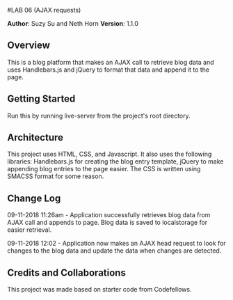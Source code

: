 #LAB 06 (AJAX requests)

**Author**: Suzy Su and Neth Horn
**Version**: 1.1.0 

## Overview
This is a blog platform that makes an AJAX call to retrieve blog data and uses Handlebars.js and jQuery to format that data and append it to the page.

## Getting Started
Run this by running live-server from the project's root directory.

## Architecture
This project uses HTML, CSS, and Javascript. It also uses the following libraries: Handlebars.js for creating the blog entry template, jQuery to make appending blog entries to the page easier. The CSS is written using SMACSS format for some reason.

## Change Log
09-11-2018 11:26am - Application successfully retrieves blog data from AJAX call and appends to page. Blog data is saved to localstorage for easier retrieval.

09-11-2018 12:02 - Application now makes an AJAX head request to look for changes to the blog data and update the data when changes are detected.

## Credits and Collaborations
This project was made based on starter code from Codefellows.